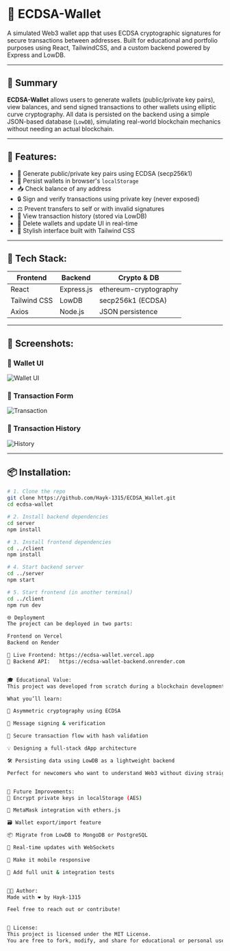 # 🔐 ECDSA-Wallet

A simulated Web3 wallet app that uses ECDSA cryptographic signatures for secure transactions between addresses. Built for educational and portfolio purposes using React, TailwindCSS, and a custom backend powered by Express and LowDB.

---

## 🧠 Summary

**ECDSA-Wallet** allows users to generate wallets (public/private key pairs), view balances, and send signed transactions to other wallets using elliptic curve cryptography. All data is persisted on the backend using a simple JSON-based database (`LowDB`), simulating real-world blockchain mechanics without needing an actual blockchain.

---

## 🔐 Features:

- 🔑 Generate public/private key pairs using ECDSA (secp256k1)
- 💾 Persist wallets in browser's `localStorage`
- 📥 Check balance of any address
- 🔒 Sign and verify transactions using private key (never exposed)
- ⚖️ Prevent transfers to self or with invalid signatures
- 📜 View transaction history (stored via LowDB)
- 🧹 Delete wallets and update UI in real-time
- 🎨 Stylish interface built with Tailwind CSS

---

## 🚀 Tech Stack:

| Frontend      | Backend      | Crypto & DB        |
|---------------|--------------|--------------------|
| React         | Express.js   | ethereum-cryptography |
| Tailwind CSS  | LowDB        | secp256k1 (ECDSA)  |
| Axios         | Node.js      | JSON persistence   |

---

## 📸 Screenshots:

### 💼 Wallet UI
![Wallet UI](./client/Screenshots/WalletUI.png)

### 💸 Transaction Form
![Transaction](./client/Screenshots/Transfer.png)

### 📜 Transaction History
![History](./client/Screenshots/History.png)

---

## 📦 Installation:

```bash
# 1. Clone the repo
git clone https://github.com/Hayk-1315/ECDSA_Wallet.git
cd ecdsa-wallet

# 2. Install backend dependencies
cd server
npm install

# 3. Install frontend dependencies
cd ../client
npm install

# 4. Start backend server
cd ../server
npm start

# 5. Start frontend (in another terminal)
cd ../client
npm run dev

🌐 Deployment
The project can be deployed in two parts:

Frontend on Vercel
Backend on Render

🔗 Live Frontend: https://ecdsa-wallet.vercel.app  
🔗 Backend API:   https://ecdsa-wallet-backend.onrender.com


🎓 Educational Value:
This project was developed from scratch during a blockchain development bootcamp and then significantly enhanced. It simulates real-world Web3 behavior without requiring an actual blockchain.

What you’ll learn:

🔐 Asymmetric cryptography using ECDSA

📩 Message signing & verification

🧭 Secure transaction flow with hash validation

💡 Designing a full-stack dApp architecture

🛠 Persisting data using LowDB as a lightweight backend

Perfect for newcomers who want to understand Web3 without diving straight into Solidity or deploying smart contracts.


🔮 Future Improvements:
🔐 Encrypt private keys in localStorage (AES)

🦊 MetaMask integration with ethers.js

🗃 Wallet export/import feature

📦 Migrate from LowDB to MongoDB or PostgreSQL

📡 Real-time updates with WebSockets

📱 Make it mobile responsive

🧪 Add full unit & integration tests


🧑‍💻 Author:
Made with ❤️ by Hayk-1315

Feel free to reach out or contribute!


📄 License:
This project is licensed under the MIT License.
You are free to fork, modify, and share for educational or personal use.






